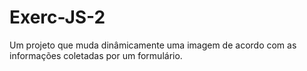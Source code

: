 # Exerc-JS-2
Um projeto que muda dinâmicamente uma imagem de acordo com as informações coletadas por um formulário.
